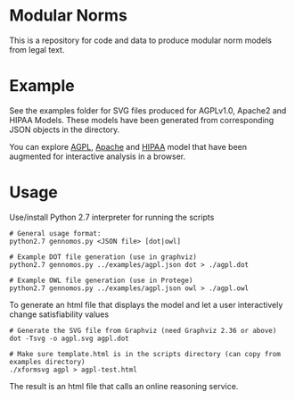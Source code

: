 # Modular Norms
This is a repository for code and data to produce modular norm models from legal text.

# Example
See the examples folder for SVG files produced for AGPLv1.0, Apache2 and HIPAA Models. These models have been generated from corresponding JSON objects in the directory.   

You can explore [AGPL](https://robinagandhi.github.io/modularnorms/examples/agpl-test.html), [Apache](https://robinagandhi.github.io/modularnorms/examples/apache-test.html) and [HIPAA](https://robinagandhi.github.io/modularnorms/examples/hipaa-test.html) model that have been augmented for interactive analysis in a browser.

# Usage

Use/install Python 2.7 interpreter for running the scripts

```
# General usage format:
python2.7 gennomos.py <JSON file> [dot|owl]

# Example DOT file generation (use in graphviz)
python2.7 gennomos.py ../examples/agpl.json dot > ./agpl.dot

# Example OWL file generation (use in Protege)
python2.7 gennomos.py ../examples/agpl.json owl > ./agpl.owl

```

To generate an html file that displays the model and let a user interactively change satisfiability values
```
# Generate the SVG file from Graphviz (need Graphviz 2.36 or above)
dot -Tsvg -o agpl.svg agpl.dot

# Make sure template.html is in the scripts directory (can copy from examples directory)
./xformsvg agpl > agpl-test.html
```
The result is an html file that calls an online reasoning service.


